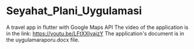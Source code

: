 # Seyahat_Plani_Uygulamasi
 A travel app in flutter with Google Maps API
The video of the application is in the link: https://youtu.be/LFtXXIyajzY
The application's document is in the uygulamaraporu.docx file.
